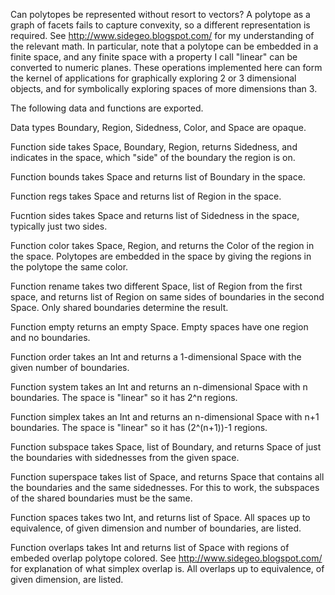 Can polytopes be represented without resort to vectors? A polytope as a graph of facets fails to capture convexity, so a different representation is required. See http://www.sidegeo.blogspot.com/ for my understanding of the relevant math. In particular, note that a polytope can be embedded in a finite space, and any finite space with a property I call "linear" can be converted to numeric planes. These operations implemented here can form the kernel of applications for graphically exploring 2 or 3 dimensional objects, and for symbolically exploring spaces of more dimensions than 3.

The following data and functions are exported.

Data types Boundary, Region, Sidedness, Color, and Space are opaque.

Function side takes Space, Boundary, Region, returns Sidedness, and indicates in the space, which "side" of the boundary the region is on.

Function bounds takes Space and returns list of Boundary in the space.

Function regs takes Space and returns list of Region in the space.

Fucntion sides takes Space and returns list of Sidedness in the space, typically just two sides.

Function color takes Space, Region, and returns the Color of the region in the space. Polytopes are embedded in the space by giving the regions in the polytope the same color.

Function rename takes two different Space, list of Region from the first space, and returns list of Region on same sides of boundaries in the second Space. Only shared boundaries determine the result.

Function empty returns an empty Space. Empty spaces have one region and no boundaries.

Function order takes an Int and returns a 1-dimensional Space with the given number of boundaries.

Function system takes an Int and returns an n-dimensional Space with n boundaries. The space is "linear" so it has 2^n regions.

Function simplex takes an Int and returns an n-dimensional Space with n+1 boundaries. The space is "linear" so it has (2^(n+1))-1 regions.

Function subspace takes Space, list of Boundary, and returns Space of just the boundaries with sidednesses from the given space.

Function superspace takes list of Space, and returns Space that contains all the boundaries and the same sidednesses. For this to work, the subspaces of the shared boundaries must be the same.

Function spaces takes two Int, and returns list of Space. All spaces up to equivalence, of given dimension and number of boundaries, are listed.

Function overlaps takes Int and returns list of Space with regions of embeded overlap polytope colored. See http://www.sidegeo.blogspot.com/ for explanation of what simplex overlap is. All overlaps up to equivalence, of given dimension, are listed.

